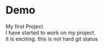 # Demo
My first Project<br>
I have started to work on my project.<br>
it is exciting.
this is not hard
git status
